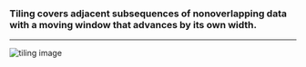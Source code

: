 ### Tiling covers adjacent subsequences of nonoverlapping data with a moving window that advances by its own width.

----

![tiling image](https://github.com/JeffreySarnoff/WindowedFunctions.jl/assets/1682118/ace2ba08-0b04-4e61-93e8-8a663a908e73)



